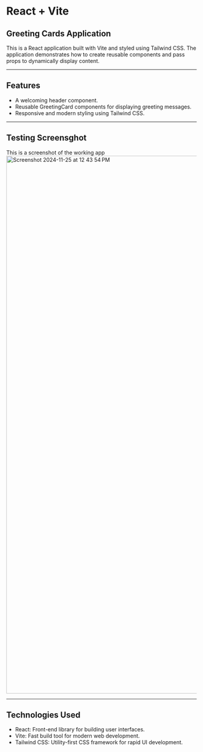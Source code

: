 # React + Vite
## Greeting Cards Application
This is a React application built with Vite and styled using Tailwind CSS. The application demonstrates how to create reusable components and pass props to dynamically display content.
___

## Features
- A welcoming header component.
- Reusable GreetingCard components for displaying greeting messages.
- Responsive and modern styling using Tailwind CSS.
___

## Testing Screensghot
This is a screenshot of the working app
<img width="1420" alt="Screenshot 2024-11-25 at 12 43 54 PM" src="https://github.com/user-attachments/assets/31e3da27-5ec5-41f1-b885-c253f63625ba">
___

## Technologies Used
- React: Front-end library for building user interfaces.
- Vite: Fast build tool for modern web development.
- Tailwind CSS: Utility-first CSS framework for rapid UI development.

